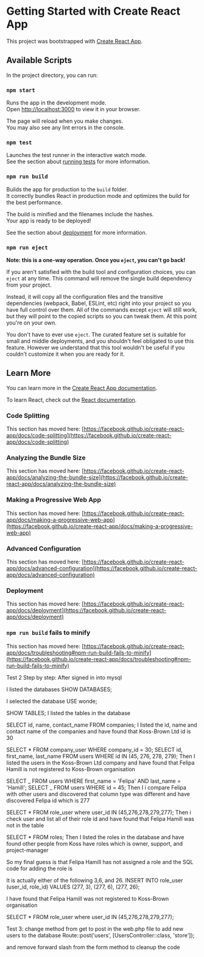 # Getting Started with Create React App

This project was bootstrapped with [Create React App](https://github.com/facebook/create-react-app).

## Available Scripts

In the project directory, you can run:

### `npm start`

Runs the app in the development mode.\
Open [http://localhost:3000](http://localhost:3000) to view it in your browser.

The page will reload when you make changes.\
You may also see any lint errors in the console.

### `npm test`

Launches the test runner in the interactive watch mode.\
See the section about [running tests](https://facebook.github.io/create-react-app/docs/running-tests) for more information.

### `npm run build`

Builds the app for production to the `build` folder.\
It correctly bundles React in production mode and optimizes the build for the best performance.

The build is minified and the filenames include the hashes.\
Your app is ready to be deployed!

See the section about [deployment](https://facebook.github.io/create-react-app/docs/deployment) for more information.

### `npm run eject`

**Note: this is a one-way operation. Once you `eject`, you can't go back!**

If you aren't satisfied with the build tool and configuration choices, you can `eject` at any time. This command will remove the single build dependency from your project.

Instead, it will copy all the configuration files and the transitive dependencies (webpack, Babel, ESLint, etc) right into your project so you have full control over them. All of the commands except `eject` will still work, but they will point to the copied scripts so you can tweak them. At this point you're on your own.

You don't have to ever use `eject`. The curated feature set is suitable for small and middle deployments, and you shouldn't feel obligated to use this feature. However we understand that this tool wouldn't be useful if you couldn't customize it when you are ready for it.

## Learn More

You can learn more in the [Create React App documentation](https://facebook.github.io/create-react-app/docs/getting-started).

To learn React, check out the [React documentation](https://reactjs.org/).

### Code Splitting

This section has moved here: [https://facebook.github.io/create-react-app/docs/code-splitting](https://facebook.github.io/create-react-app/docs/code-splitting)

### Analyzing the Bundle Size

This section has moved here: [https://facebook.github.io/create-react-app/docs/analyzing-the-bundle-size](https://facebook.github.io/create-react-app/docs/analyzing-the-bundle-size)

### Making a Progressive Web App

This section has moved here: [https://facebook.github.io/create-react-app/docs/making-a-progressive-web-app](https://facebook.github.io/create-react-app/docs/making-a-progressive-web-app)

### Advanced Configuration

This section has moved here: [https://facebook.github.io/create-react-app/docs/advanced-configuration](https://facebook.github.io/create-react-app/docs/advanced-configuration)

### Deployment

This section has moved here: [https://facebook.github.io/create-react-app/docs/deployment](https://facebook.github.io/create-react-app/docs/deployment)

### `npm run build` fails to minify

This section has moved here: [https://facebook.github.io/create-react-app/docs/troubleshooting#npm-run-build-fails-to-minify](https://facebook.github.io/create-react-app/docs/troubleshooting#npm-run-build-fails-to-minify)

Test 2 Step by step:
After signed in into mysql

I listed the databases
SHOW DATABASES;

I selected the database
USE wonde;

SHOW TABLES;
I listed the tables in the database

SELECT id, name, contact_name FROM companies;
I listed the id, name and contact name of the companies and have found that Koss-Brown Ltd id is 30

SELECT \* FROM company_user WHERE company_id = 30;
SELECT id, first_name, last_name FROM users WHERE id IN (45, 276, 278, 279);
Then I listed the users in the Koss-Brown Ltd company and have found that Felipa Hamill is not registered to Koss-Brown organisation

SELECT _ FROM users WHERE first_name = 'Felipa' AND last_name = 'Hamill';
SELECT _ FROM users WHERE id = 45;
Then I i compare Felipa with other users and discovered that column type was different and have discovered Felipa id which is 277

SELECT \* FROM role_user where user_id IN (45,276,278,279,277);
Then i check user and list all of their role id and have found that Felipa Hamill was not in the table

SELECT \* FROM roles;
Then I listed the roles in the database and have found other people from Koss have roles which is owner, support, and project-manager

So my final guess is that Felipa Hamill has not assigned a role and the SQL code for adding the role is

It is actually either of the following 3,6, and 26.
INSERT INTO role_user (user_id, role_id) VALUES
(277, 3),
(277, 6),
(277, 26);

I have found that Felipa Hamill was not registered to Koss-Brown organisation

SELECT \* FROM role_user where user_id IN (45,276,278,279,277);

Test 3:
change method from get to post in the web.php file to add new users to the database
Route::post('users', [UsersController::class, 'store']);

and remove forward slash from the form method to cleanup the code

<form method="POST" action="users"/>
